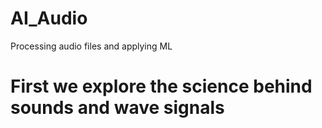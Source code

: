 # AI_Audio
Processing audio files and applying ML

# First we explore the science behind sounds and wave signals